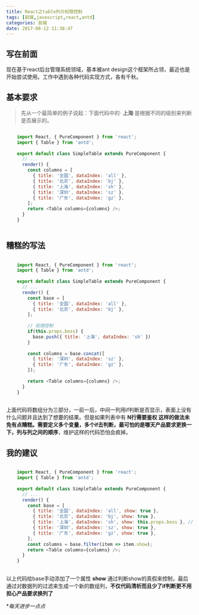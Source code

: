 ```yaml
---
title: React之table列の权限控制
tags: [前端,javascript,react,antd]
categories: 前端
date: 2017-08-12 11:38:47
---
```


## 写在前面

现在基于react后台管理系统领域，基本被ant design这个框架所占领，最近也是开始尝试使用。工作中遇到各种代码实现方式，各有千秋。


## 基本要求
> 先从一个最简单的例子说起：下面代码中的· __上海__ 是根据不同的级别来判断是否展示的。



``` js

	import React, { PureComponent } from 'react';
	import { Table } from 'antd';
	
	export default class SimpleTable extends PureComponent {
	  // ...
	  render() {
	    const columns = [
	      { title: '全国', dataIndex: 'all' },
	      { title: '北京', dataIndex: 'bj' },
	      { title: '上海', dataIndex: 'sh' },
	      { title: '深圳', dataIndex: 'sz' },
	      { title: '广东', dataIndex: 'gz' },
	    ];
	    return <Table columns={columns} />;
	  }
	}
	
```
<!--more-->

## 糟糕的写法


``` js

	import React, { PureComponent } from 'react';
	import { Table } from 'antd';
	
	export default class SimpleTable extends PureComponent {
	  // ...
	  render() {
	    const base = [
	      { title: '全国', dataIndex: 'all' },
	      { title: '北京', dataIndex: 'bj' },
	    ];
		
		// 权限控制
	    if(this.props.boss) {
	      base.push({ title: '上海', dataIndex: 'sh' })
	    }
	    
	    const columns = base.concat([
	      { title: '深圳', dataIndex: 'sz' },
	      { title: '广东', dataIndex: 'gz' },
	    ]);
	
	    return <Table columns={columns} />;
	  }
	}
	
```

上面代码将数组分为三部分，一前一后，中间一列用if判断是否显示，表面上没有什么问题并且达到了想要的结果。但是如果列表中有 __N行需要鉴权 这样的做法未免有点糟糕。需要定义多个变量，多个if去判断，最可怕的是哪天产品要求更换一下，列与列之间的顺序__，维护这样的代码恐怕会疯掉。

## 我的建议

``` js

	import React, { PureComponent } from 'react';
	import { Table } from 'antd';
	
	export default class SimpleTable extends PureComponent {
	  // ...
	  render() {
	    const base = [
	      { title: '全国', dataIndex: 'all', show: true },
	      { title: '北京', dataIndex: 'bj', show: true },
	      { title: '上海', dataIndex: 'sh', show: this.props.boss }, // 权限控制
	      { title: '深圳', dataIndex: 'sz', show: true },
	      { title: '广东', dataIndex: 'gz', show: true },
	    ];
	    const columns = base.filter(item => item.show);
	    return <Table columns={columns} />;
	  }
	}
	
```
以上代码给base手动添加了一个属性 __show__ 通过判断show的真假来控制，最后通过对数据列的过滤来生成一个新的数组列，__不仅代码清析而且少了if判断更不用担心产品要求换列了__



\*_每天进步一点点_